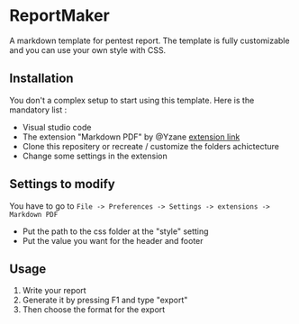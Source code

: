# ReportMaker
A markdown template for pentest report.
The template is fully customizable and you can use your own style with CSS.


## Installation

You don't a complex setup to start using this template. Here is the mandatory list :
- Visual studio code
- The extension "Markdown PDF" by @Yzane [extension link](https://marketplace.visualstudio.com/items?itemName=yzane.markdown-pdf)
- Clone this repositery or recreate / customize the folders achictecture
- Change some settings in the extension


## Settings to modify

You have to go to `File -> Preferences -> Settings -> extensions -> Markdown PDF`

 - Put the path to the css folder at the "style" setting
 - Put the value you want for the header and footer

## Usage

1. Write your report
2. Generate it by pressing F1 and type "export"
3. Then choose the format for the export
